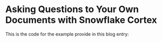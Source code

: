 # Asking Questions to Your Own Documents with Snowflake Cortex

This is the code for the example provide in this blog entry: 

